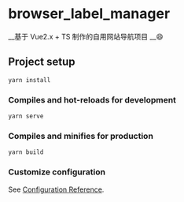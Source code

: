 # browser_label_manager
__基于 Vue2.x + TS 制作的自用网站导航项目 __😄
## Project setup
```
yarn install
```

### Compiles and hot-reloads for development
```
yarn serve
```

### Compiles and minifies for production
```
yarn build
```

### Customize configuration
See [Configuration Reference](https://cli.vuejs.org/config/).
